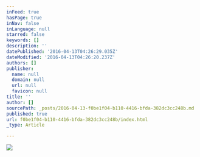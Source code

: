 ```yaml
---
inFeed: true
hasPage: true
inNav: false
inLanguage: null
starred: false
keywords: []
description: ''
datePublished: '2016-04-13T04:26:29.035Z'
dateModified: '2016-04-13T04:26:20.237Z'
authors: []
publisher:
  name: null
  domain: null
  url: null
  favicon: null
title: ''
author: []
sourcePath: _posts/2016-04-13-f0be1f04-b110-4416-bfda-382dc3cc248b.md
published: true
url: f0be1f04-b110-4416-bfda-382dc3cc248b/index.html
_type: Article

---
```

![](https://the-grid-user-content.s3-us-west-2.amazonaws.com/25d91af6-b5dd-46a2-8b47-4160e769b278.jpg)